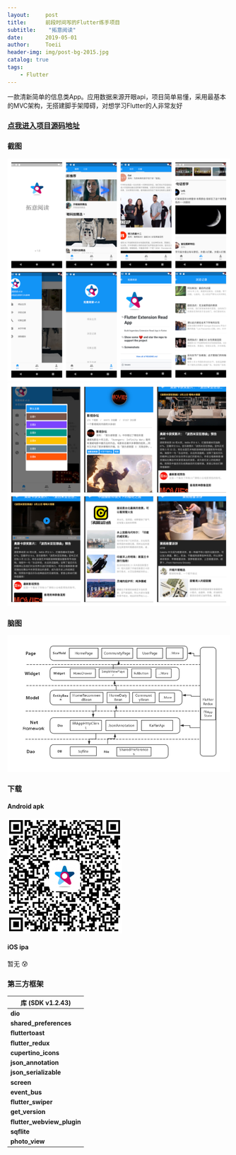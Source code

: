 ```yaml
---
layout:     post
title:      前段时间写的Flutter练手项目
subtitle:    "拓意阅读"
date:       2019-05-01
author:     Toeii
header-img: img/post-bg-2015.jpg
catalog: true
tags:
    - Flutter
---
```



一款清新简单的信息类App。应用数据来源开眼api，项目简单易懂，采用最基本的MVC架构，无搭建脚手架障碍，对想学习Flutter的人非常友好

### [点我进入项目源码地址](https://github.com/toeii/FlutterExampleApp_ExtensionRead)

### 截图
![](/img/toeii/app_fotojet_01.jpg)
![](/img/toeii/app_fotojet_02.jpg)

### 脑图
![](/img/toeii/flutter_extension_read_egg.jpg)

### 下载
#### Android apk
![](/img/toeii/apk_download_code.png)

#### iOS ipa
暂无 :cold_sweat:

### 第三方框架

| 库 (SDK v1.2.43)          |
| -------------------------- |
| **dio**                    |
| **shared_preferences**     |
| **fluttertoast**           |
| **flutter_redux**          |
| **cupertino_icons**        |
| **json_annotation**        |
| **json_serializable**      |
| **screen**                 |
| **event_bus**              |
| **flutter_swiper**         |
| **get_version**            |
| **flutter_webview_plugin** |
| **sqflite**                |
| **photo_view**             |



